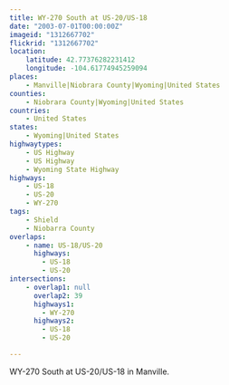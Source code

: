 ```yaml
---
title: WY-270 South at US-20/US-18
date: "2003-07-01T00:00:00Z"
imageid: "1312667702"
flickrid: "1312667702"
location:
    latitude: 42.77376282231412
    longitude: -104.61774945259094
places:
    - Manville|Niobrara County|Wyoming|United States
counties:
    - Niobrara County|Wyoming|United States
countries:
    - United States
states:
    - Wyoming|United States
highwaytypes:
    - US Highway
    - US Highway
    - Wyoming State Highway
highways:
    - US-18
    - US-20
    - WY-270
tags:
    - Shield
    - Niobarra County
overlaps:
    - name: US-18/US-20
      highways:
        - US-18
        - US-20
intersections:
    - overlap1: null
      overlap2: 39
      highways1:
        - WY-270
      highways2:
        - US-18
        - US-20

---
```

WY-270 South at US-20/US-18 in Manville.